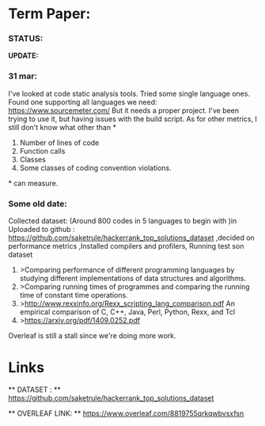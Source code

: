 Term Paper:
===========


### STATUS:

**UPDATE:**
### 31 mar:

I've looked at code static analysis tools. Tried some single language ones. Found one supporting all languages we need: https://www.sourcemeter.com/
But it needs a proper project. I've been trying to use it, but having issues with the build script.
As for other metrics, I still don't know what other than \*

1. Number of lines of code
2. Function calls
3. Classes
4. Some classes of coding convention violations.

\* can measure. 



### Some old date:

Collected dataset: (Around 800 codes in 5 languages to begin with )in Uploaded to github : https://github.com/saketrule/hackerrank_top_solutions_dataset ,decided on performance metrics ,Installed compilers and profilers, Running test son dataset
                  
1. \>Comparing performance of different programming languages by studying different implementations of data structures and algorithms.
2. \>Comparing running times of programmes and comparing the running time of constant time operations.
3. \>http://www.rexxinfo.org/Rexx_scripting_lang_comparison.pdf  An empirical comparison of C, C++, Java, Perl, Python, Rexx, and Tcl
4. \>https://arxiv.org/pdf/1409.0252.pdf


 Overleaf is still a stall since we're doing more work.

Links
===============

 ** DATASET : ** https://github.com/saketrule/hackerrank_top_solutions_dataset

 ** OVERLEAF LINK: ** https://www.overleaf.com/8819755qrkqwbvsxfsn
